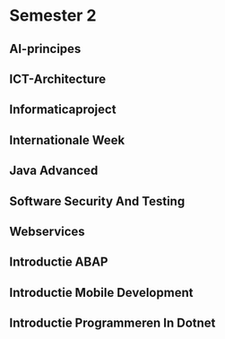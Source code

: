 # Semester 2

## AI-principes

## ICT-Architecture

## Informaticaproject

## Internationale Week

## Java Advanced

## Software Security And Testing

## Webservices

## Introductie ABAP

## Introductie Mobile Development

## Introductie Programmeren In Dotnet
